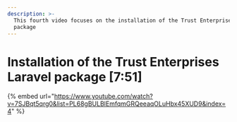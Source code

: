 ```yaml
---
description: >-
  This fourth video focuses on the installation of the Trust Enterprises laravel
  package
---
```


# Installation of the Trust Enterprises Laravel package \[7:51\]

{% embed url="https://www.youtube.com/watch?v=7SJBqt5qrg0&list=PL68gBULBlEmfqmGRQeeaqOLuHbx45XUD9&index=4" %}



